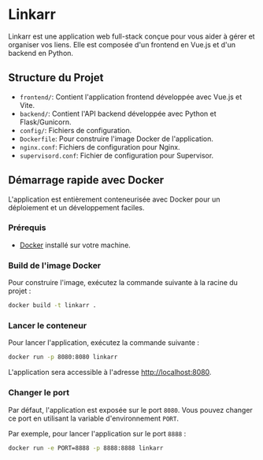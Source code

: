 # Linkarr

Linkarr est une application web full-stack conçue pour vous aider à gérer et organiser vos liens. Elle est composée d'un frontend en Vue.js et d'un backend en Python.

## Structure du Projet

- `frontend/`: Contient l'application frontend développée avec Vue.js et Vite.
- `backend/`: Contient l'API backend développée avec Python et Flask/Gunicorn.
- `config/`: Fichiers de configuration.
- `Dockerfile`: Pour construire l'image Docker de l'application.
- `nginx.conf`: Fichiers de configuration pour Nginx.
- `supervisord.conf`: Fichier de configuration pour Supervisor.

## Démarrage rapide avec Docker

L'application est entièrement conteneurisée avec Docker pour un déploiement et un développement faciles.

### Prérequis

- [Docker](https://docs.docker.com/get-docker/) installé sur votre machine.

### Build de l'image Docker

Pour construire l'image, exécutez la commande suivante à la racine du projet :

```bash
docker build -t linkarr .
```

### Lancer le conteneur

Pour lancer l'application, exécutez la commande suivante :

```bash
docker run -p 8080:8080 linkarr
```

L'application sera accessible à l'adresse [http://localhost:8080](http://localhost:8080).

### Changer le port

Par défaut, l'application est exposée sur le port `8080`. Vous pouvez changer ce port en utilisant la variable d'environnement `PORT`.

Par exemple, pour lancer l'application sur le port `8888` :

```bash
docker run -e PORT=8888 -p 8888:8888 linkarr
